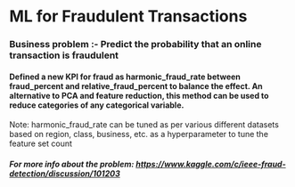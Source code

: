 # ML for Fraudulent Transactions
### Business problem :- Predict the probability that an online transaction is fraudulent 

#### Defined a new KPI for fraud as harmonic_fraud_rate between fraud_percent and relative_fraud_percent to balance the effect. An alternative to PCA and feature reduction, this method can be used to reduce categories of any categorical variable. 
Note: harmonic_fraud_rate can be tuned as per various different datasets based on region, class, business, etc. as a hyperparameter to tune the feature set count
##### For more info about the problem: https://www.kaggle.com/c/ieee-fraud-detection/discussion/101203
